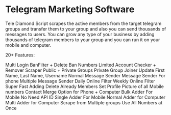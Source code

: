 # Telegram Marketing Software

Tele Diamond Script scrapes the active members from the target telegram groups and transfer them to your group and also you can send thousands of messages to users. You can grow any type of your business by adding thousands of telegram members to your group and you can run it on your mobile and computer.



20+ Features:

Multi Login
BanFilter + Delete Ban Numbers
Limited Account Checker + Remover
Scraper Public + Private Groups
Private Group Joiner
Update First Name, Last Name, Username
Normal Message Sender
Message Sender For phone
Multiple Message Sender
Daily Online Filter
Weekly Online Filter
Super Fast Adding
Delete Already Members
Set Profile Picture of all Mobile numbers
Contact Merge Option for Phone + Computer
Bulk Adder For Mobile
No Need API ID
Single Adder For Mobile
Normal Adder for Computer
Multi Adder for Computer
Scrape from Multiple groups
Use All Numbers at Once
